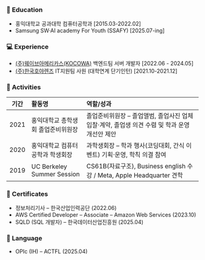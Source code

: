 ### 🏫 Education
- 홍익대학교 공과대학 컴퓨터공학과 [2015.03-2022.02]
- Samsung SW·AI academy For Youth (SSAFY) [2025.07-ing]

### 💻 Experience
- [(주)웨이브아메리카스(KOCOWA)](https://corp.kocowa.com) 백엔드팀 서버 개발자 [2022.06 - 2024.05]
- [(주)한국호야렌즈](https://www.hoyavision.com/kr) IT지원팀 사원 (대학연계 단기인턴) [2021.10-2021.12]


### 🏅 Activities
| **기간** | **활동명**                    | **역할/성과**                                  |
| :----: | :------------------------- | :----------------------------------------- |
|  2021  | 홍익대학교 총학생회 졸업준비위원장           | 졸업준비위원장 – 졸업앨범, 졸업사진 업체 입찰·계약, 졸업생 의견 수렴 및 학과 운영 개선안 제안  |
|  2020  | 홍익대학교 컴퓨터공학과 학생회장               | 과학생회장 – 학과 행사(코딩대회, 간식 이벤트) 기획·운영, 학칙 의결 참여          |
|  2019  | UC Berkeley Summer Session | CS61B(자료구조), Business english 수강 /  Meta, Apple Headquarter 견학                     |

  
### 📜 Certificates
- 정보처리기사 – 한국산업인력공단 (2022.06)
- AWS Certified Developer – Associate – Amazon Web Services (2023.10)
- SQLD (SQL 개발자) – 한국데이터산업진흥원 (2025.04)

  
### 📜 Language
- OPIc (IH) – ACTFL (2025.04)

